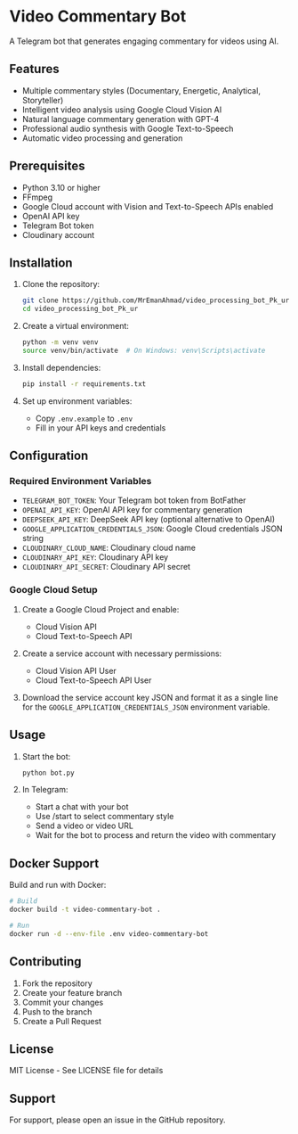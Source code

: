 # Video Commentary Bot

A Telegram bot that generates engaging commentary for videos using AI.

## Features

- Multiple commentary styles (Documentary, Energetic, Analytical, Storyteller)
- Intelligent video analysis using Google Cloud Vision AI
- Natural language commentary generation with GPT-4
- Professional audio synthesis with Google Text-to-Speech
- Automatic video processing and generation

## Prerequisites

- Python 3.10 or higher
- FFmpeg
- Google Cloud account with Vision and Text-to-Speech APIs enabled
- OpenAI API key
- Telegram Bot token
- Cloudinary account

## Installation

1. Clone the repository:
   ```bash
   git clone https://github.com/MrEmanAhmad/video_processing_bot_Pk_ur.git
   cd video_processing_bot_Pk_ur
   ```

2. Create a virtual environment:
   ```bash
   python -m venv venv
   source venv/bin/activate  # On Windows: venv\Scripts\activate
   ```

3. Install dependencies:
   ```bash
   pip install -r requirements.txt
   ```

4. Set up environment variables:
   - Copy `.env.example` to `.env`
   - Fill in your API keys and credentials

## Configuration

### Required Environment Variables

- `TELEGRAM_BOT_TOKEN`: Your Telegram bot token from BotFather
- `OPENAI_API_KEY`: OpenAI API key for commentary generation
- `DEEPSEEK_API_KEY`: DeepSeek API key (optional alternative to OpenAI)
- `GOOGLE_APPLICATION_CREDENTIALS_JSON`: Google Cloud credentials JSON string
- `CLOUDINARY_CLOUD_NAME`: Cloudinary cloud name
- `CLOUDINARY_API_KEY`: Cloudinary API key
- `CLOUDINARY_API_SECRET`: Cloudinary API secret

### Google Cloud Setup

1. Create a Google Cloud Project and enable:
   - Cloud Vision API
   - Cloud Text-to-Speech API

2. Create a service account with necessary permissions:
   - Cloud Vision API User
   - Cloud Text-to-Speech API User

3. Download the service account key JSON and format it as a single line for the `GOOGLE_APPLICATION_CREDENTIALS_JSON` environment variable.

## Usage

1. Start the bot:
   ```bash
   python bot.py
   ```

2. In Telegram:
   - Start a chat with your bot
   - Use /start to select commentary style
   - Send a video or video URL
   - Wait for the bot to process and return the video with commentary

## Docker Support

Build and run with Docker:

```bash
# Build
docker build -t video-commentary-bot .

# Run
docker run -d --env-file .env video-commentary-bot
```

## Contributing

1. Fork the repository
2. Create your feature branch
3. Commit your changes
4. Push to the branch
5. Create a Pull Request

## License

MIT License - See LICENSE file for details

## Support

For support, please open an issue in the GitHub repository. 